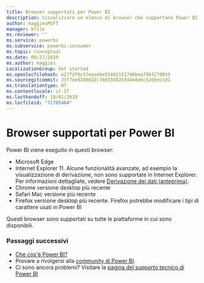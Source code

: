 ```yaml
---
title: Browser supportati per Power BI
description: Visualizzare un elenco di browser che supportano Power BI
author: maggiesMSFT
manager: kfile
ms.reviewer: ''
ms.service: powerbi
ms.subservice: powerbi-consumer
ms.topic: conceptual
ms.date: 09/27/2019
ms.author: maggies
LocalizationGroup: Get started
ms.openlocfilehash: e27fdf6c57eeaebe554011517d6bea79b7270055
ms.sourcegitcommit: 35f7ee9280022c76033502b344e8ebc52d3ec1d1
ms.translationtype: HT
ms.contentlocale: it-IT
ms.lasthandoff: 10/01/2019
ms.locfileid: "71705464"
---
```

# <a name="supported-browsers-for-power-bi"></a>Browser supportati per Power BI
Power BI viene eseguito in questi browser:

- Microsoft Edge
- Internet Explorer 11. Alcune funzionalità avanzate, ad esempio la visualizzazione di derivazione, non sono supportate in Internet Explorer. Per informazioni dettagliate, vedere [Derivazione dei dati (anteprima)](service-data-lineage.md).
- Chrome versione desktop più recente
- Safari Mac versione più recente
- Firefox versione desktop più recente. Firefox potrebbe modificare i tipi di carattere usati in Power BI 

Questi browser sono supportati su tutte le piattaforme in cui sono disponibili.

### <a name="next-steps"></a>Passaggi successivi
* [Che cos'è Power BI?](power-bi-overview.md)
* Provare a rivolgersi alla [community di Power BI](http://community.powerbi.com/).
* Ci sono ancora problemi? Visitare la [pagina del supporto tecnico di Power BI](https://powerbi.microsoft.com/support/)

